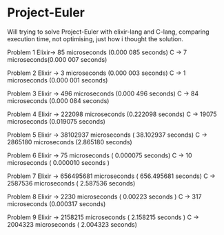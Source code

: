 # Project-Euler
Will trying to solve Project-Euler with elixir-lang and C-lang, comparing execution time, not optimising, just how i thought the solution.

Problem 1 
Elixir-> 85 microseconds (0.000 085 seconds)
C ->  7 microseconds(0.000 007 seconds)

Problem 2
Elixir -> 3 microseconds (0.000 003 seconds)
C -> 1 microseconds (0.000 001 seconds)

Problem 3
Elixir -> 496 microseconds (0.000 496 seconds)
C -> 84 microseconds (0.000 084 seconds)

Problem 4
Elixir -> 222098 microseconds (0.222098 seconds)
C -> 19075 microseconds (0.019075 seconds)

Problem 5
Elixir -> 38102937 microseconds ( 38.102937 seconds)
C -> 2865180 microseconds (2.865180 seconds)

Problem 6
Elixir -> 75 microseconds ( 0.000075 seconds)
C -> 10 microseconds ( 0.000010  seconds )

Problem 7
Elixir -> 656495681 microseconds ( 656.495681 seconds)
C -> 2587536 microseconds ( 2.587536 seconds)

Problem 8
Elixir -> 2230 microseconds ( 0.00223 seconds )
C ->  317 microseconds (0.000317 seconds)

Problem 9
Elixir -> 2158215 microseconds ( 2.158215 seconds )
C -> 2004323 microseconds ( 2.004323 seconds)

